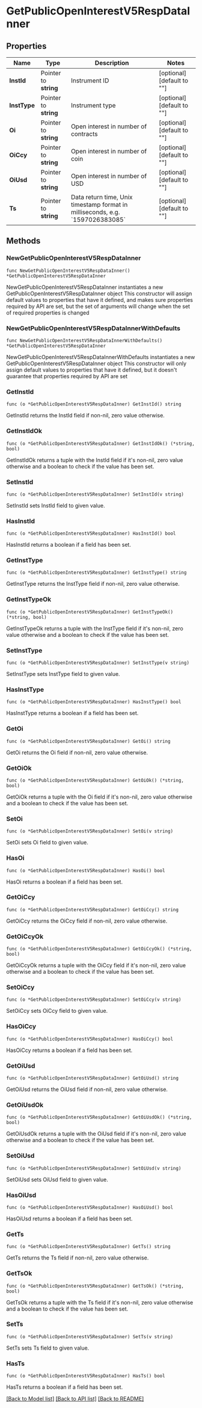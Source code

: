 # GetPublicOpenInterestV5RespDataInner

## Properties

Name | Type | Description | Notes
------------ | ------------- | ------------- | -------------
**InstId** | Pointer to **string** | Instrument ID | [optional] [default to ""]
**InstType** | Pointer to **string** | Instrument type | [optional] [default to ""]
**Oi** | Pointer to **string** | Open interest in number of contracts | [optional] [default to ""]
**OiCcy** | Pointer to **string** | Open interest in number of coin | [optional] [default to ""]
**OiUsd** | Pointer to **string** | Open interest in number of USD | [optional] [default to ""]
**Ts** | Pointer to **string** | Data return time,  Unix timestamp format in milliseconds, e.g. &#x60;1597026383085&#x60; | [optional] [default to ""]

## Methods

### NewGetPublicOpenInterestV5RespDataInner

`func NewGetPublicOpenInterestV5RespDataInner() *GetPublicOpenInterestV5RespDataInner`

NewGetPublicOpenInterestV5RespDataInner instantiates a new GetPublicOpenInterestV5RespDataInner object
This constructor will assign default values to properties that have it defined,
and makes sure properties required by API are set, but the set of arguments
will change when the set of required properties is changed

### NewGetPublicOpenInterestV5RespDataInnerWithDefaults

`func NewGetPublicOpenInterestV5RespDataInnerWithDefaults() *GetPublicOpenInterestV5RespDataInner`

NewGetPublicOpenInterestV5RespDataInnerWithDefaults instantiates a new GetPublicOpenInterestV5RespDataInner object
This constructor will only assign default values to properties that have it defined,
but it doesn't guarantee that properties required by API are set

### GetInstId

`func (o *GetPublicOpenInterestV5RespDataInner) GetInstId() string`

GetInstId returns the InstId field if non-nil, zero value otherwise.

### GetInstIdOk

`func (o *GetPublicOpenInterestV5RespDataInner) GetInstIdOk() (*string, bool)`

GetInstIdOk returns a tuple with the InstId field if it's non-nil, zero value otherwise
and a boolean to check if the value has been set.

### SetInstId

`func (o *GetPublicOpenInterestV5RespDataInner) SetInstId(v string)`

SetInstId sets InstId field to given value.

### HasInstId

`func (o *GetPublicOpenInterestV5RespDataInner) HasInstId() bool`

HasInstId returns a boolean if a field has been set.

### GetInstType

`func (o *GetPublicOpenInterestV5RespDataInner) GetInstType() string`

GetInstType returns the InstType field if non-nil, zero value otherwise.

### GetInstTypeOk

`func (o *GetPublicOpenInterestV5RespDataInner) GetInstTypeOk() (*string, bool)`

GetInstTypeOk returns a tuple with the InstType field if it's non-nil, zero value otherwise
and a boolean to check if the value has been set.

### SetInstType

`func (o *GetPublicOpenInterestV5RespDataInner) SetInstType(v string)`

SetInstType sets InstType field to given value.

### HasInstType

`func (o *GetPublicOpenInterestV5RespDataInner) HasInstType() bool`

HasInstType returns a boolean if a field has been set.

### GetOi

`func (o *GetPublicOpenInterestV5RespDataInner) GetOi() string`

GetOi returns the Oi field if non-nil, zero value otherwise.

### GetOiOk

`func (o *GetPublicOpenInterestV5RespDataInner) GetOiOk() (*string, bool)`

GetOiOk returns a tuple with the Oi field if it's non-nil, zero value otherwise
and a boolean to check if the value has been set.

### SetOi

`func (o *GetPublicOpenInterestV5RespDataInner) SetOi(v string)`

SetOi sets Oi field to given value.

### HasOi

`func (o *GetPublicOpenInterestV5RespDataInner) HasOi() bool`

HasOi returns a boolean if a field has been set.

### GetOiCcy

`func (o *GetPublicOpenInterestV5RespDataInner) GetOiCcy() string`

GetOiCcy returns the OiCcy field if non-nil, zero value otherwise.

### GetOiCcyOk

`func (o *GetPublicOpenInterestV5RespDataInner) GetOiCcyOk() (*string, bool)`

GetOiCcyOk returns a tuple with the OiCcy field if it's non-nil, zero value otherwise
and a boolean to check if the value has been set.

### SetOiCcy

`func (o *GetPublicOpenInterestV5RespDataInner) SetOiCcy(v string)`

SetOiCcy sets OiCcy field to given value.

### HasOiCcy

`func (o *GetPublicOpenInterestV5RespDataInner) HasOiCcy() bool`

HasOiCcy returns a boolean if a field has been set.

### GetOiUsd

`func (o *GetPublicOpenInterestV5RespDataInner) GetOiUsd() string`

GetOiUsd returns the OiUsd field if non-nil, zero value otherwise.

### GetOiUsdOk

`func (o *GetPublicOpenInterestV5RespDataInner) GetOiUsdOk() (*string, bool)`

GetOiUsdOk returns a tuple with the OiUsd field if it's non-nil, zero value otherwise
and a boolean to check if the value has been set.

### SetOiUsd

`func (o *GetPublicOpenInterestV5RespDataInner) SetOiUsd(v string)`

SetOiUsd sets OiUsd field to given value.

### HasOiUsd

`func (o *GetPublicOpenInterestV5RespDataInner) HasOiUsd() bool`

HasOiUsd returns a boolean if a field has been set.

### GetTs

`func (o *GetPublicOpenInterestV5RespDataInner) GetTs() string`

GetTs returns the Ts field if non-nil, zero value otherwise.

### GetTsOk

`func (o *GetPublicOpenInterestV5RespDataInner) GetTsOk() (*string, bool)`

GetTsOk returns a tuple with the Ts field if it's non-nil, zero value otherwise
and a boolean to check if the value has been set.

### SetTs

`func (o *GetPublicOpenInterestV5RespDataInner) SetTs(v string)`

SetTs sets Ts field to given value.

### HasTs

`func (o *GetPublicOpenInterestV5RespDataInner) HasTs() bool`

HasTs returns a boolean if a field has been set.


[[Back to Model list]](../README.md#documentation-for-models) [[Back to API list]](../README.md#documentation-for-api-endpoints) [[Back to README]](../README.md)



